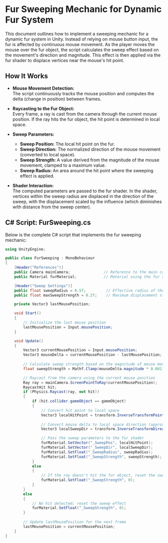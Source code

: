 # Fur Sweeping Mechanic for Dynamic Fur System

This document outlines how to implement a sweeping mechanic for a dynamic fur system in Unity. Instead of relying on mouse button input, the fur is affected by continuous mouse movement. As the player moves the mouse over the fur object, the script calculates the sweep effect based on the movement's direction and magnitude. This effect is then applied via the fur shader to displace vertices near the mouse's hit point.

## How It Works

- **Mouse Movement Detection:**  
  The script continuously tracks the mouse position and computes the delta (change in position) between frames.

- **Raycasting to the Fur Object:**  
  Every frame, a ray is cast from the camera through the current mouse position. If the ray hits the fur object, the hit point is determined in local space.

- **Sweep Parameters:**  
  - **Sweep Position:** The local hit point on the fur.  
  - **Sweep Direction:** The normalized direction of the mouse movement (converted to local space).  
  - **Sweep Strength:** A value derived from the magnitude of the mouse movement, clamped to a maximum value.  
  - **Sweep Radius:** An area around the hit point where the sweeping effect is applied.

- **Shader Interaction:**  
  The computed parameters are passed to the fur shader. In the shader, vertices within the sweep radius are displaced in the direction of the sweep, with the displacement scaled by the influence (which diminishes with distance from the sweep center).

## C# Script: FurSweeping.cs

Below is the complete C# script that implements the fur sweeping mechanic:

```csharp
using UnityEngine;

public class FurSweeping : MonoBehaviour
{
    [Header("References")]
    public Camera mainCamera;               // Reference to the main camera
    public Material furMaterial;            // Material using the fur shader

    [Header("Sweep Settings")]
    public float sweepRadius = 0.5f;         // Effective radius of the sweep effect
    public float maxSweepStrength = 0.2f;    // Maximum displacement strength for the sweep

    private Vector3 lastMousePosition;

    void Start()
    {
        // Initialize the last mouse position
        lastMousePosition = Input.mousePosition;
    }

    void Update()
    {
        Vector3 currentMousePosition = Input.mousePosition;
        Vector3 mouseDelta = currentMousePosition - lastMousePosition;
        
        // Calculate sweep strength based on the magnitude of mouse movement
        float sweepStrength = Mathf.Clamp(mouseDelta.magnitude * 0.001f, 0, maxSweepStrength);

        // Raycast from the camera using the current mouse position
        Ray ray = mainCamera.ScreenPointToRay(currentMousePosition);
        RaycastHit hit;
        if (Physics.Raycast(ray, out hit))
        {
            if (hit.collider.gameObject == gameObject)
            {
                // Convert hit point to local space
                Vector3 localHitPoint = transform.InverseTransformPoint(hit.point);
                
                // Convert mouse delta to local space direction (approximate)
                Vector3 localSweepDir = transform.InverseTransformDirection(mouseDelta.normalized);

                // Pass the sweep parameters to the fur shader
                furMaterial.SetVector("_SweepPos", localHitPoint);
                furMaterial.SetVector("_SweepDir", localSweepDir);
                furMaterial.SetFloat("_SweepRadius", sweepRadius);
                furMaterial.SetFloat("_SweepStrength", sweepStrength);
            }
            else
            {
                // If the ray doesn't hit the fur object, reset the sweep effect
                furMaterial.SetFloat("_SweepStrength", 0);
            }
        }
        else
        {
            // No hit detected; reset the sweep effect
            furMaterial.SetFloat("_SweepStrength", 0);
        }
        
        // Update lastMousePosition for the next frame
        lastMousePosition = currentMousePosition;
    }
}
